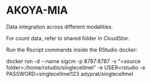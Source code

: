 # AKOYA-MIA
Data integration across different modalities.

For count data, refer to shared folder in CloudStor.

Run the Rscript commands inside the RStudio docker: 

docker run -d --name sigcm -p 8787:8787  -v "\<source folder>\:/home/rstudio/singlecellmel" -e USER=rstudio -e PASSWORD=singlecellmel123 adyprat/singlecellmel
